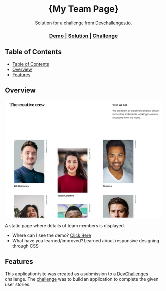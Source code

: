 <!-- Please update value in the {}  -->

<h1 align="center">{My Team Page}</h1>

<div align="center">
   Solution for a challenge from  <a href="https://devchallenges.io" target="_blank">Devchallenges.io</a>.
</div>

<div align="center">
  <h3>
    <a href="https://team-page-seven.vercel.app">
      Demo
    </a>
    <span> | </span>
    <a href="https://github.com/alokik98/team-page">
      Solution
    </a>
    <span> | </span>
    <a href="https://devchallenges.io/challenges/hhmesazsqgKXrTkYkt0U">
      Challenge
    </a>
  </h3>
</div>

<!-- TABLE OF CONTENTS -->

## Table of Contents

- [Table of Contents](#table-of-contents)
- [Overview](#overview)
- [Features](#features)

<!-- OVERVIEW -->

## Overview

![screenshot](https://github.com/alokik98/team-page/blob/master/images/demo.png)

A static page where details of team members is displayed.

- Where can I see the demo?
  [Click Here](https://team-page-seven.vercel.app/)
- What have you learned/improved?
  Learned about responsive designing through CSS

## Features

<!-- List the features of your application or follow the template. Don't share the figma file here :) -->

This application/site was created as a submission to a [DevChallenges](https://devchallenges.io/challenges) challenge. The [challenge](https://devchallenges.io/challenges/hhmesazsqgKXrTkYkt0U) was to build an application to complete the given user stories.